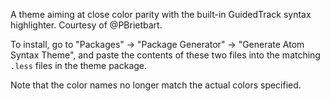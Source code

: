 A theme aiming at close color parity with the built-in GuidedTrack syntax highlighter. Courtesy of @PBrietbart.

To install, go to "Packages" -> "Package Generator" -> "Generate Atom Syntax Theme", and paste the contents of these two files into the matching `.less` files in the theme package.

Note that the color names no longer match the actual colors specified.
